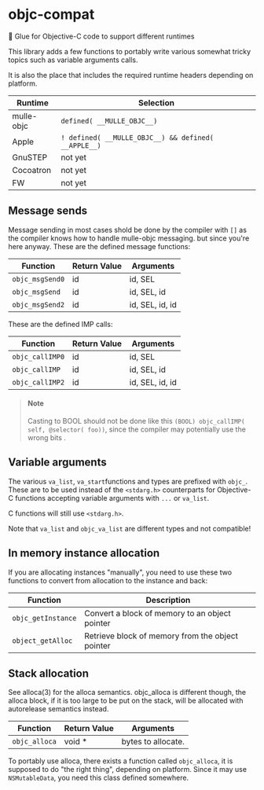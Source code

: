 # objc-compat

🔗 Glue for Objective-C code to support different runtimes

This library adds a few functions to portably write various somewhat tricky
topics such as variable arguments calls.

It is also the place that includes the required runtime headers depending on
platform.


Runtime       |  Selection
--------------|---------------------
mulle-objc    | `defined( __MULLE_OBJC__)`
Apple         | `! defined( __MULLE_OBJC__) && defined( __APPLE__)`
GnuSTEP       | not yet
Cocoatron     | not yet
FW            | not yet


## Message sends

Message sending in most cases shold be done by the compiler with `[]` as the
compiler knows how to handle mulle-objc messaging. but
since you're here anyway. These are the defined message functions:

Function        | Return Value | Arguments
----------------|--------------|----------------
`objc_msgSend0` | id           | id, SEL
`objc_msgSend`  | id           | id, SEL, id
`objc_msgSend2` | id           | id, SEL, id, id

These are the defined IMP calls:

Function        | Return Value | Arguments
----------------|--------------|----------------
`objc_callIMP0` | id           | id, SEL
`objc_callIMP`  | id           | id, SEL, id
`objc_callIMP2` | id           | id, SEL, id, id


> #### Note
>
> Casting to BOOL should not be done like this
> `(BOOL) objc_callIMP( self, @selector( foo))`, since the
> compiler may potentially use the wrong bits .
>

## Variable arguments

The various `va_list`, `va_start`functions and types are prefixed with `objc_`. These are to be used
instead of the `<stdarg.h>` counterparts for Objective-C functions accepting variable arguments
with `...` or `va_list`.

C functions will still use `<stdarg.h>`.

Note that `va_list` and `objc_va_list` are different types and not compatible!


## In memory instance allocation

If you are allocating instances "manually", you need to use these two functions
to convert from allocation to the instance and back:

Function               | Description
-----------------------|--------------
`objc_getInstance`     | Convert a block of memory to an object pointer
`object_getAlloc`      | Retrieve block of memory from the object pointer



## Stack allocation

See alloca(3) for the alloca semantics. objc_alloca is different though, the
alloca block, if it is too large to be put on the stack, will be allocated
with autorelease semantics instead.


Function        | Return Value | Arguments
----------------|--------------|----------------
`objc_alloca`   | void  *      | bytes to allocate.
To portably use alloca, there exists a function called `objc_alloca`, it is
supposed to do "the right thing", depending on platform. Since it may use
`NSMutableData`, you need this class defined somewhere.

